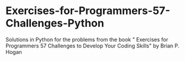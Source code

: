 # Exercises-for-Programmers-57-Challenges-Python
Solutions in Python for the problems from the book " Exercises for Programmers 57 Challenges to Develop Your Coding Skills" by Brian P. Hogan 
